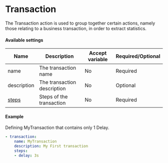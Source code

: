 # Transaction 

The Transaction action is used to group together certain actions, namely those relating to a business transaction, in order to extract statistics.

#### Available settings
| Name                           | Description                  | Accept variable   | Required/Optional |
| ------------------------------ | ---------------------------- | ----------------- | ----------------- |
| name                           | The transaction name         | No                | Required          |
| description                    | The transaction description  | No                | Optional          |
| [steps](steps.md)              | Steps of the transaction     | No                | Required          |

#### Example

Defining MyTransaction that contains only 1 Delay.

```yaml
- transaction:
    name: MyTransaction
    description: My First transaction
    steps:
    - delay: 3s
```